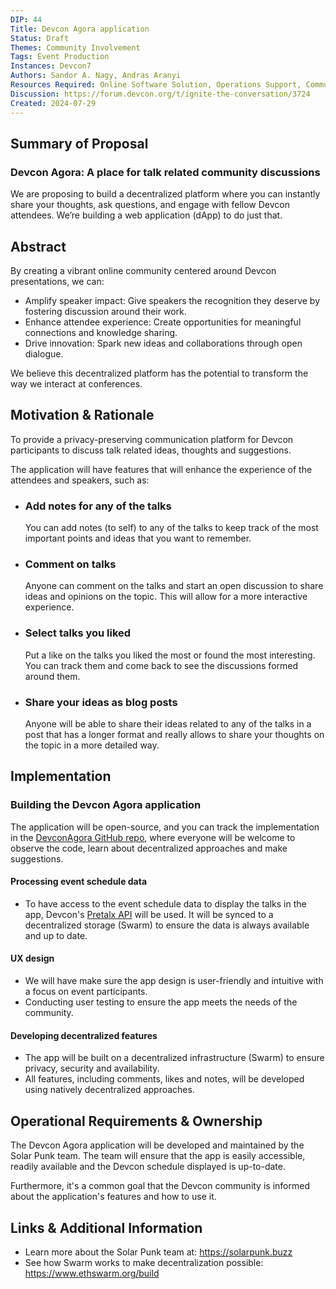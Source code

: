 ```yaml
---
DIP: 44
Title: Devcon Agora application
Status: Draft
Themes: Community Involvement
Tags: Event Production
Instances: Devcon7
Authors: Sandor A. Nagy, Andras Aranyi
Resources Required: Online Software Solution, Operations Support, Communication Support, Tech Support
Discussion: https://forum.devcon.org/t/ignite-the-conversation/3724
Created: 2024-07-29
---
```


## Summary of Proposal

### Devcon Agora: A place for talk related community discussions

We are proposing to build a decentralized platform where you can instantly share your thoughts, ask questions, and
engage with fellow Devcon attendees. We’re building a web application (dApp) to do just that.

## Abstract

By creating a vibrant online community centered around Devcon presentations, we can:

- Amplify speaker impact: Give speakers the recognition they deserve by fostering discussion around their work.
- Enhance attendee experience: Create opportunities for meaningful connections and knowledge sharing.
- Drive innovation: Spark new ideas and collaborations through open dialogue.

We believe this decentralized platform has the potential to transform the way we interact at conferences.

## Motivation & Rationale

To provide a privacy-preserving communication platform for Devcon participants to discuss talk related ideas, thoughts
and suggestions.

The application will have features that will enhance the experience of the attendees and speakers, such as:

- ### Add notes for any of the talks

  You can add notes (to self) to any of the talks to keep track of the most important points and ideas that you want to
  remember.

- ### Comment on talks

  Anyone can comment on the talks and start an open discussion to share ideas and opinions on the topic. This will allow
  for a more interactive experience.

- ### Select talks you liked

  Put a like on the talks you liked the most or found the most interesting. You can track them and come back to see the
  discussions formed around them.

- ### Share your ideas as blog posts

  Anyone will be able to share their ideas related to any of the talks in a post that has a longer format and really
  allows to share your thoughts on the topic in a more detailed way.

## Implementation

### Building the Devcon Agora application

The application will be open-source, and you can track the implementation in
the [DevconAgora GitHub repo](https://github.com/Solar-Punk-Ltd/DevconAgora), where everyone will be welcome to observe
the code, learn about decentralized approaches and make suggestions.

#### Processing event schedule data

- To have access to the event schedule data to display the talks in the app,
  Devcon's [Pretalx API](https://docs.pretalx.org/api/resources/) will be used. It will be synced to a decentralized
  storage (Swarm) to ensure the data is always available and up to date.

#### UX design

- We will have make sure the app design is user-friendly and intuitive with a focus on event participants.
- Conducting user testing to ensure the app meets the needs of the community.

#### Developing decentralized features

- The app will be built on a decentralized infrastructure (Swarm) to ensure privacy, security and availability.
- All features, including comments, likes and notes, will be developed using natively decentralized approaches.

## Operational Requirements & Ownership

The Devcon Agora application will be developed and maintained by the Solar Punk team. The team will ensure that the app
is easily accessible, readily available and the Devcon schedule displayed is up-to-date.

Furthermore, it's a common goal that the Devcon community is informed about the application's features and how to use
it.

## Links & Additional Information

* Learn more about the Solar Punk team at: https://solarpunk.buzz
* See how Swarm works to make decentralization possible: https://www.ethswarm.org/build
